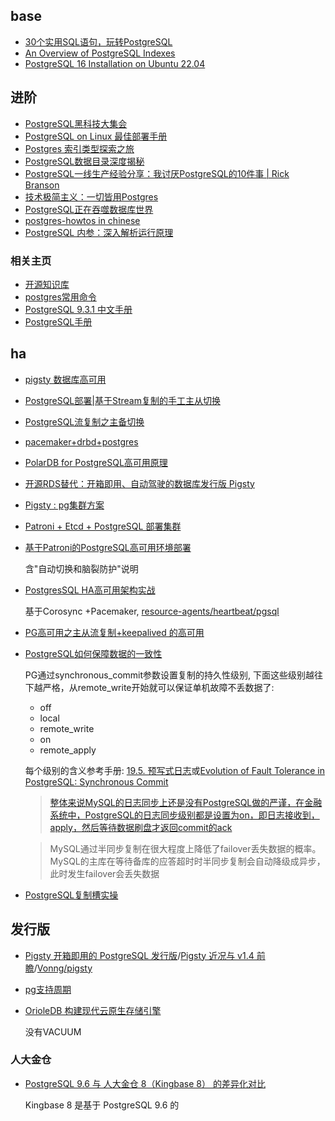 ## base
- [30个实用SQL语句，玩转PostgreSQL](https://mp.weixin.qq.com/s?__biz=Mzg3MjA5OTkzMw==&mid=2247484562&idx=1&sn=6774d5e3131fbc74a4f2ed9df03ca5fd)
- [An Overview of PostgreSQL Indexes](https://www.enterprisedb.com/postgres-tutorials/overview-postgresql-indexes)
- [PostgreSQL 16 Installation on Ubuntu 22.04](https://dev.to/johndotowl/postgresql-16-installation-on-ubuntu-2204-51ia)

## 进阶
- [PostgreSQL黑科技大集会](https://yq.aliyun.com/articles/2727)
- [PostgreSQL on Linux 最佳部署手册](http://mp.weixin.qq.com/s/FR65pyRmpEFFVvoJ28uBUg)
- [Postgres 索引类型探索之旅](https://linux.cn/article-9035-1.html)
- [PostgreSQL数据目录深度揭秘](https://www.tuicool.com/articles/aiYZny6)
- [PostgreSQL一线生产经验分享：我讨厌PostgreSQL的10件事 | Rick Branson](https://www.jdon.com/54016.html)
- [技术极简主义：一切皆用Postgres](https://pigsty.io/zh/blog/pg/just-use-pg/)
- [PostgreSQL正在吞噬数据库世界](https://pigsty.io/zh/blog/pg/pg-eat-db-world/)
- [postgres-howtos in chinese](https://postgres-howto.cn/)
- [PostgreSQL 内参：深入解析运行原理](https://postgres-internals.cn/)

### 相关主页

- [开源知识库](http://code.csdn.net/openkb/p-PostgreSQL)
- [postgres常用命令](http://developer.51cto.com/art/201401/426180.htm)
- [PostgreSQL 9.3.1 中文手册](http://www.postgres.cn/docs/9.3/index.html)
- [PostgreSQL手册](http://pgsqlcn.com)

## ha
- [pigsty 数据库高可用](https://pigsty.io/zh/docs/concept/ha/)
- [PostgreSQL部署|基于Stream复制的手工主从切换](https://www.modb.pro/db/404682)
- [PostgreSQL流复制之主备切换](https://www.modb.pro/db/235078)
- [pacemaker+drbd+postgres](https://www.insight-ltd.co.jp/tech_blog/postgresql/440/)
- [PolarDB for PostgreSQL高可用原理](https://developer.aliyun.com/article/789048)
- [开源RDS替代：开箱即用、自动驾驶的数据库发行版 Pigsty](https://cloud.tencent.com/developer/article/2231205)
- [Pigsty : pg集群方案](https://www.oschina.net/news/197066/pigsty-1-5-released)
- [Patroni + Etcd + PostgreSQL 部署集群](https://www.modb.pro/db/107608)
- [基于Patroni的PostgreSQL高可用环境部署](https://developer.aliyun.com/article/775029)

	含"自动切换和脑裂防护"说明
- [PostgresSQL HA高可用架构实战](https://blog.51cto.com/u_14977574/2548233)

	基于Corosync +Pacemaker, [resource-agents/heartbeat/pgsql](https://github.com/ClusterLabs/resource-agents/blob/main/heartbeat/pgsql)
- [PG高可用之主从流复制+keepalived 的高可用](https://bbs.huaweicloud.com/blogs/330678)
- [PostgreSQL如何保障数据的一致性](https://chenhuajun.github.io/2017/09/02/PostgreSQL%E5%A6%82%E4%BD%95%E4%BF%9D%E9%9A%9C%E6%95%B0%E6%8D%AE%E7%9A%84%E4%B8%80%E8%87%B4%E6%80%A7.html)

	PG通过synchronous_commit参数设置复制的持久性级别, 下面这些级别越往下越严格，从remote_write开始就可以保证单机故障不丢数据了:
    - off
    - local
    - remote_write
    - on
    - remote_apply

	每个级别的含义参考手册: [19.5. 预写式日志](ttp://www.postgres.cn/docs/9.6/runtime-config-wal.html#RUNTIME-CONFIG-WAL-SETTINGS)或[Evolution of Fault Tolerance in PostgreSQL: Synchronous Commit](https://www.2ndquadrant.com/en/blog/evolution-fault-tolerance-postgresql-synchronous-commit/)

	> [整体来说MySQL的日志同步上还是没有PostgreSQL做的严谨，在金融系统中，PostgreSQL的日志同步级别都是设置为on，即日志接收到，apply，然后等待数据刷盘才返回commit的ack](https://www.cnblogs.com/kuang17/p/11331969.html)

	> MySQL通过半同步复制在很大程度上降低了failover丢失数据的概率。MySQL的主库在等待备库的应答超时时半同步复制会自动降级成异步，此时发生failover会丢失数据
- [PostgreSQL复制槽实操](https://www.modb.pro/db/29737)

## 发行版
- [Pigsty 开箱即用的 PostgreSQL 发行版](https://www.oschina.net/p/pigsty)/[Pigsty 近况与 v1.4 前瞻](https://www.oschina.net/news/184665)/[Vonng/pigsty](https://github.com/Vonng/pigsty)
- [pg支持周期](https://www.postgresql.org/support/versioning/)
- [OrioleDB 构建现代云原生存储引擎](https://www.oschina.net/p/orioledb)

	没有VACUUM

### 人大金仓
- [PostgreSQL 9.6 与 人大金仓 8（Kingbase 8） 的差异化对比](https://blog.csdn.net/mcgrady1234/article/details/121978733)


	Kingbase 8 是基于 PostgreSQL 9.6 的